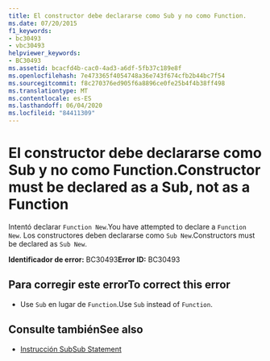 ```yaml
---
title: El constructor debe declararse como Sub y no como Function.
ms.date: 07/20/2015
f1_keywords:
- bc30493
- vbc30493
helpviewer_keywords:
- BC30493
ms.assetid: bcacfd4b-cac0-4ad3-a6df-5fb37c189e8f
ms.openlocfilehash: 7e473365f4054748a36e743f674cfb2b44bc7f54
ms.sourcegitcommit: f8c270376ed905f6a8896ce0fe25b4f4b38ff498
ms.translationtype: MT
ms.contentlocale: es-ES
ms.lasthandoff: 06/04/2020
ms.locfileid: "84411309"
---
```

# <a name="constructor-must-be-declared-as-a-sub-not-as-a-function"></a><span data-ttu-id="76a33-102">El constructor debe declararse como Sub y no como Function.</span><span class="sxs-lookup"><span data-stu-id="76a33-102">Constructor must be declared as a Sub, not as a Function</span></span>
<span data-ttu-id="76a33-103">Intentó declarar `Function New`.</span><span class="sxs-lookup"><span data-stu-id="76a33-103">You have attempted to declare a `Function New`.</span></span> <span data-ttu-id="76a33-104">Los constructores deben declararse como `Sub New`.</span><span class="sxs-lookup"><span data-stu-id="76a33-104">Constructors must be declared as `Sub New`.</span></span>  
  
 <span data-ttu-id="76a33-105">**Identificador de error:** BC30493</span><span class="sxs-lookup"><span data-stu-id="76a33-105">**Error ID:** BC30493</span></span>  
  
## <a name="to-correct-this-error"></a><span data-ttu-id="76a33-106">Para corregir este error</span><span class="sxs-lookup"><span data-stu-id="76a33-106">To correct this error</span></span>  
  
- <span data-ttu-id="76a33-107">Use `Sub` en lugar de `Function`.</span><span class="sxs-lookup"><span data-stu-id="76a33-107">Use `Sub` instead of `Function`.</span></span>  
  
## <a name="see-also"></a><span data-ttu-id="76a33-108">Consulte también</span><span class="sxs-lookup"><span data-stu-id="76a33-108">See also</span></span>

- [<span data-ttu-id="76a33-109">Instrucción Sub</span><span class="sxs-lookup"><span data-stu-id="76a33-109">Sub Statement</span></span>](../language-reference/statements/sub-statement.md)
